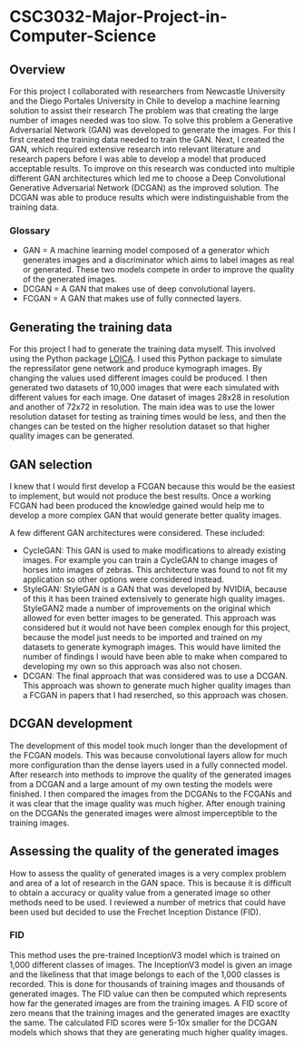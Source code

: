 # CSC3032-Major-Project-in-Computer-Science
## Overview
For this project I collaborated with researchers from Newcastle University and the Diego Portales University in Chile to develop a machine learning solution to assist their research
The problem was that creating the large number of images needed was too slow.
To solve this problem a Generative Adversarial Network (GAN) was developed to generate the images.
For this I first created the training data needed to train the GAN.
Next, I created the GAN, which required extensive research into relevant literature and research papers before I was able to develop a model that produced acceptable results. To improve on this research was conducted into multiple different GAN architectures which led me to choose a Deep Convolutional Generative Adversarial Network (DCGAN) as the improved solution.
The DCGAN was able to produce results which were indistinguishable from the training data.
### Glossary
- GAN = A machine learning model composed of a generator which generates images and a discriminator which aims to label images as real or generated.
These two models compete in order to improve the quality of the generated images.
- DCGAN = A GAN that makes use of deep convolutional layers.
- FCGAN = A GAN that makes use of fully connected layers.
## Generating the training data
For this project I had to generate the training data myself.
This involved using the Python package [LOICA](https://github.com/RudgeLab/LOICA).
I used this Python package to simulate the repressilator gene network and produce kymograph images.
By changing the values used different images could be produced.
I then generated two datasets of 10,000 images that were each simulated with different values for each image.
One dataset of images 28x28 in resolution and another of 72x72 in resolution.
The main idea was to use the lower resolution dataset for testing as training times would be less, and then the changes can be tested on the higher resolution dataset so that higher quality images can be generated.
## GAN selection
I knew that I would first develop a FCGAN because this would be the easiest to implement, but would not produce the best results.
Once a working FCGAN had been produced the knowledge gained would help me to develop a more complex GAN that would generate better quality images.

A few different GAN architectures were considered.
These included:
- CycleGAN:
This GAN is used to make modifications to already existing images.
For example you can train a CycleGAN to change images of horses into images of zebras.
This architecture was found to not fit my application so other options were considered instead.
- StyleGAN:
StyleGAN is a GAN that was developed by NVIDIA, because of this it has been trained extensively to generate high quality images.
StyleGAN2 made a number of improvements on the original which allowed for even better images to be generated.
This approach was considered but it would not have been complex enough for this project, because the model just needs to be imported and trained on my datasets to generate kymograph images.
This would have limited the number of findings I would have been able to make when compared to developing my own so this approach was also not chosen.
- DCGAN:
The final approach that was considered was to use a DCGAN.
This approach was shown to generate much higher quality images than a FCGAN in papers that I had reserched, so this approach was chosen.
## DCGAN development
The development of this model took much longer than the development of the FCGAN models.
This was because convolutional layers allow for much more configuration than the dense layers used in a fully connected model.
After research into methods to improve the quality of the generated images from a DCGAN and a large amount of my own testing the models were finished.
I then compared the images from the DCGANs to the FCGANs and it was clear that the image quality was much higher.
After enough training on the DCGANs the generated images were almost imperceptible to the training images.
## Assessing the quality of the generated images
How to assess the quality of generated images is a very complex problem and area of a lot of research in the GAN space.
This is because it is difficult to obtain a accuracy or quality value from a generated image so other methods need to be used.
I reviewed a number of metrics that could have been used but decided to use the Frechet Inception Distance (FID).

### FID
This method uses the pre-trained InceptionV3 model which is trained on 1,000 different classes of images.
The InceptionV3 model is given an image and the likeliness that that image belongs to each of the 1,000 classes is recorded.
This is done for thousands of training images and thousands of generated images.
The FID value can then be computed which represents how far the generated images are from the training images.
A FID score of zero means that the training images and the generated images are exactlty the same.
The calculated FID scores were 5-10x smaller for the DCGAN models which shows that they are generating much higher quality images.
